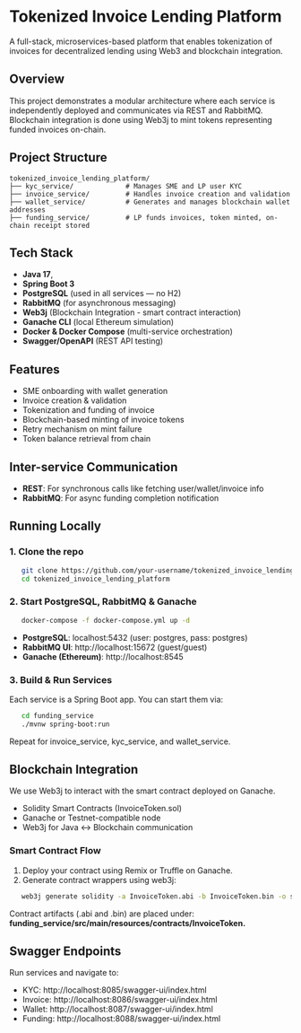 # Tokenized Invoice Lending Platform

A full-stack, microservices-based platform that enables tokenization of invoices for decentralized lending using Web3 and blockchain integration.

## Overview

This project demonstrates a modular architecture where each service is independently deployed and communicates via REST and RabbitMQ. Blockchain integration is done using Web3j to mint tokens representing funded invoices on-chain.

## Project Structure

```text
tokenized_invoice_lending_platform/
├── kyc_service/             # Manages SME and LP user KYC
├── invoice_service/         # Handles invoice creation and validation
├── wallet_service/          # Generates and manages blockchain wallet addresses
├── funding_service/         # LP funds invoices, token minted, on-chain receipt stored
```

## Tech Stack

- **Java 17**, 
- **Spring Boot 3**
- **PostgreSQL** (used in all services — no H2)
- **RabbitMQ** (for asynchronous messaging)
- **Web3j** (Blockchain Integration - smart contract interaction)
- **Ganache CLI** (local Ethereum simulation)
- **Docker & Docker Compose** (multi-service orchestration)
- **Swagger/OpenAPI** (REST API testing)

## Features
- SME onboarding with wallet generation
- Invoice creation & validation
- Tokenization and funding of invoice
- Blockchain-based minting of invoice tokens
- Retry mechanism on mint failure
- Token balance retrieval from chain

## Inter-service Communication
- **REST**: For synchronous calls like fetching user/wallet/invoice info
- **RabbitMQ**: For async funding completion notification

## Running Locally

### 1. Clone the repo

```bash
   git clone https://github.com/your-username/tokenized_invoice_lending_platform.git
   cd tokenized_invoice_lending_platform
```

### 2. Start PostgreSQL, RabbitMQ & Ganache

```bash
   docker-compose -f docker-compose.yml up -d
```
- **PostgreSQL**: localhost:5432 (user: postgres, pass: postgres)
- **RabbitMQ UI**: http://localhost:15672 (guest/guest)
- **Ganache (Ethereum)**: http://localhost:8545

### 3. Build & Run Services

Each service is a Spring Boot app. You can start them via:

```bash
   cd funding_service
   ./mvnw spring-boot:run
```
Repeat for invoice_service, kyc_service, and wallet_service.

## Blockchain Integration

We use Web3j to interact with the smart contract deployed on Ganache. 
- Solidity Smart Contracts (InvoiceToken.sol)
- Ganache or Testnet-compatible node 
- Web3j for Java ↔ Blockchain communication

### Smart Contract Flow

1.	Deploy your contract using Remix or Truffle on Ganache.
2.	Generate contract wrappers using web3j:
```bash
   web3j generate solidity -a InvoiceToken.abi -b InvoiceToken.bin -o src/main/java -p io.github.deepaganesh.contracts
```

Contract artifacts (.abi and .bin) are placed under: **funding_service/src/main/resources/contracts/InvoiceToken.**

## Swagger Endpoints

Run services and navigate to:

- KYC: http://localhost:8085/swagger-ui/index.html
- Invoice: http://localhost:8086/swagger-ui/index.html
- Wallet: http://localhost:8087/swagger-ui/index.html
- Funding: http://localhost:8088/swagger-ui/index.html
